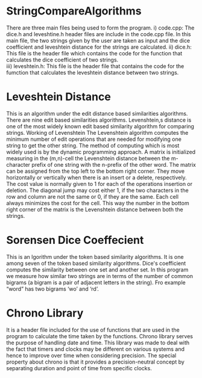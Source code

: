# StringCompareAlgorithms

There are three main files being used to form the program. 
i) code.cpp: The dice.h and leveshtine.h header files are include in the code.cpp file. In this main file, the two strings given by the user are taken as input and the dice coefficient and             leveshtein distance for the strings are calculated.
ii) dice.h: This file is the header file which contains the code for the function that calculates the dice coefficient of two strings.    
iii) leveshtein.h: This file is the header file that contains the code for the fumction that calculates the leveshtein distance between two strings.

# Leveshtein Distance
  This is an algorithm under the edit distance based similarities algorithms. There are nine edit based similarities algorithms. Levenshtein,s distance is one of the most widely known edit based similarity algorithm for comparing strings.
Working of Levenshtein 
The Levenshtein algorithm computes the minimum number of edit operations that are needed for modifying one string to get the other string. The method of computing which is most widely used is by the dynamic programming approach. A matrix is initialized measuring in the (m,n)-cell the Levenshtein distance between the m-character prefix of one string with the n-prefix of the other word. The matrix can be assigned from the top left to the bottom right corner. They move horizontally or vertically when there is an insert or a delete, respectively. The cost value is normally given to 1 for each of the operations insertion or deletion. The diagonal jump may cost either 1, if the two characters in the row and column are not the same or 0, if they are the same. Each cell always minimizes the cost for the cell. This way the number in the bottom right corner of the matrix is the Levenshtein distance between both the strings.

# Sorensen Dice Coeffecient
  This is an lgorithm under the token based similarity algorithms. It is one among seven of the token based similarity algorithms.
Dice's coefficient computes the similarity between one set and another set. In this program we measure how similar two strings are in terms of the number of common bigrams (a bigram is a pair of adjacent letters in the string). Fro example “word” has two bigrams ‘wo’ and ‘rd’.

# Chrono Library
  It is a header file included for the use of functions that are used in the program to calculate the time taken by the functions.
Chrono library serves the purpose of handling date and time. This library was made to deal with the fact that timers and clocks may be different on various systems and hence to improve over time when considering precision. The special property about chrono is that it provides a precision-neutral concept by separating duration and point of time from specific clocks.

 
